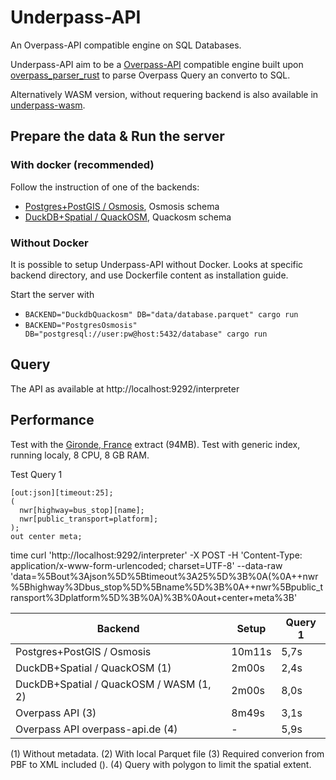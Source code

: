 # Underpass-API

An Overpass-API compatible engine on SQL Databases.

Underpass-API aim to be a [Overpass-API](https://github.com/drolbr/Overpass-API) compatible engine built upon [overpass_parser_rust](https://github.com/teritorio/overpass_parser_rust) to parse Overpass Query an converto to SQL.

Alternatively WASM version, without requering backend is also available in [underpass-wasm](./underpass-wasm).

## Prepare the data & Run the server

### With docker (recommended)

Follow the instruction of one of the backends:
* [Postgres+PostGIS / Osmosis](src/postgres_osmosis/README.md), Osmosis schema
* [DuckDB+Spatial / QuackOSM](src/duckdb_quackosm/README.md), Quackosm schema

### Without Docker

It is possible to setup Underpass-API without Docker. Looks at specific backend directory, and use Dockerfile content as installation guide.

Start the server with
* `BACKEND="DuckdbQuackosm" DB="data/database.parquet" cargo run`
* `BACKEND="PostgresOsmosis" DB="postgresql://user:pw@host:5432/database" cargo run`

## Query

The API as available at http://localhost:9292/interpreter

## Performance

Test with the [Gironde, France](http://download.openstreetmap.fr/extracts/europe/france/aquitaine/gironde-latest.osm.pbf) extract (94MB).
Test with generic index, running localy, 8 CPU, 8 GB RAM.

Test Query 1
```
[out:json][timeout:25];
(
  nwr[highway=bus_stop][name];
  nwr[public_transport=platform];
);
out center meta;
```

time curl 'http://localhost:9292/interpreter' -X POST -H 'Content-Type: application/x-www-form-urlencoded; charset=UTF-8' --data-raw 'data=%5Bout%3Ajson%5D%5Btimeout%3A25%5D%3B%0A(%0A++nwr%5Bhighway%3Dbus_stop%5D%5Bname%5D%3B%0A++nwr%5Bpublic_transport%3Dplatform%5D%3B%0A)%3B%0Aout+center+meta%3B'

| Backend                                    | Setup  | Query 1 |
|--------------------------------------------|--------|---------|
| Postgres+PostGIS / Osmosis                 | 10m11s |    5,7s |
| DuckDB+Spatial / QuackOSM (1)              |  2m00s |    2,4s |
| DuckDB+Spatial / QuackOSM / WASM (1, 2)    |  2m00s |    8,0s |
| Overpass API (3)                           |  8m49s |    3,1s |
| Overpass API overpass-api.de (4)           |      - |    5,9s |

(1) Without metadata.
(2) With local Parquet file
(3) Required converion from PBF to XML included ().
(4) Query with polygon to limit the spatial extent.
